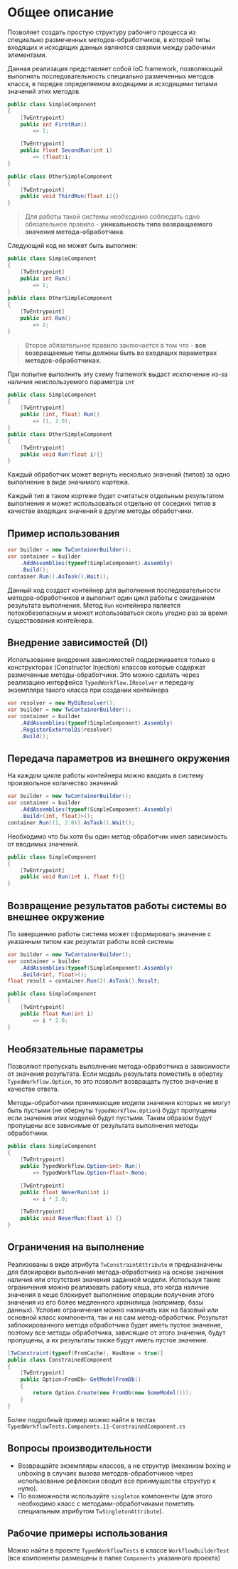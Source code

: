 ﻿# Общее описание
Позволяет создать простую структуру рабочего процесса из специально размеченных методов-обработчиков, в которой типы входящих и исходящих данных являются связями между рабочими элементами.

Данная реализация представляет собой IoC framework, позволяющий выполнять последовательность специально размеченных методов класса, в порядке определяемом входящими и исходящими типами значений этих методов.
```C#
public class SimpleComponent
{
    [TwEntrypoint]
    public int FirstRun()
        => 1;

    [TwEntrypoint]
    public float SecondRun(int i)
        => (float)i;
}

public class OtherSimpleComponent
{
    [TwEntrypoint]
    public void ThirdRun(float i){}
}

```
> Для работы такой системы необходимо соблюдать одно обязательное правило - **уникальность типа возвращаемого значения метода-обработчика**.

Следующий код не может быть выполнен:
```C#
public class SimpleComponent
{
    [TwEntrypoint]
    public int Run()
        => 1;
}
public class OtherSimpleComponent
{
    [TwEntrypoint]
    public int Run()
        => 2;
}
```
> Второе обязательное правило заключается в том что - **все возвращаемые типы должны быть во входящих параметрах методов-обработчиках**.

При попытке выполнить эту схему framework выдаст исключение из-за наличия неиспользуемого параметра `int`
```C#
public class SimpleComponent
{
    [TwEntrypoint]
    public (int, float) Run()
        => (1, 2.0);
}
public class OtherSimpleComponent
{
    [TwEntrypoint]
    public void Run(float i){}
}

```
Каждый обработчик может вернуть несколько значений (типов) за одно выполнение в виде значимого кортежа.

Каждый тип в таком кортеже будет считаться отдельным результатом выполнения и может использоваться отдельно от соседних типов в качестве входящих значений в другие методы обработчики.

## Пример использования

```C#
var builder = new TwContainerBuilder();
var container = builder
    .AddAssemblies(typeof(SimpleComponent).Assembly)
    .Build();
container.Run().AsTask().Wait();
```
Данный код создаст контейнер для выполнения последовательности методов-обработчиков и выполнит один цикл работы с ожиданием результата выполнения.
Метод `Run` контейнера является потокобезопасным и может использоваться сколь угодно раз за время существования контейнера.

## Внедрение зависимостей (DI)
Использование внедрения зависимостей поддерживается только в конструкторах (Constructor Injection) классов которые содержат размеченные методы-обработчики.
Это можно сделать через реализацию интерфейса `TypedWorkflow.IResolver` и передачу экземпляра такого класса при создании контейнера
```C#
var resolver = new MyDiResolver();
var builder = new TwContainerBuilder();
var container = builder
    .AddAssemblies(typeof(SimpleComponent).Assembly)
    .RegisterExternalDi(resolver)
    .Build();
```

## Передача параметров из внешнего окружения
На каждом цикле работы контейнера можно вводить в систему произвольное количество значений
```C#
var builder = new TwContainerBuilder();
var container = builder
    .AddAssemblies(typeof(SimpleComponent).Assembly)
    .Build<(int, float)>();
container.Run((1, 2.0)).AsTask().Wait();
```
Необходимо что бы хотя бы один метод-обработчик имел зависимость от вводимых значений.
```C#
public class SimpleComponent
{
    [TwEntrypoint]
    public void Run(int i, float f){}
}
```

## Возвращение результатов работы системы во внешнее окружение
По завершению работы система может сформировать значение с указанным типом как результат работы всей системы
```C#
var builder = new TwContainerBuilder();
var container = builder
    .AddAssemblies(typeof(SimpleComponent).Assembly)
    .Build<int, float>();
float result = container.Run(2).AsTask().Result;
```
```C#
public class SimpleComponent
{
    [TwEntrypoint]
    public float Run(int i)
        => i * 2.0;
}
```

## Необязательные параметры
Позволяют пропускать выполнение метода-обработчика в зависимости от значения результата.
Если модель результата поместить в обертку `TypedWorkflow.Option`, то это позволит возвращать пустое значение в качестве ответа.

Методы-обработчики принимающие модели значения которых не могут быть пустыми (не обернуты `TypedWorkflow.Option`) будут пропущены если значения этих моделей будут пустыми.
Таким образом будут пропущены все зависимые от результата выполнения методы обработчики.

```C#
public class SimpleComponent
{
    [TwEntrypoint]
    public TypedWorkflow.Option<int> Run()
        => TypedWorkflow.Option<float>.None;

    [TwEntrypoint]
    public float NeverRun(int i)
        => i * 2.0;

    [TwEntrypoint]
    public void NeverRun(float i) {}
}
```

## Ограничения на выполнение
Реализованы в виде атрибута `TwConstraintAttribute` и предназначены для блокировки выполнения метода-обработчика на основе значения наличия или отсутствия значения заданной модели.
Используя такие ограничения можно реализовать работу кеша, это когда наличие значения в кеше блокирует выполнение операции получения этого значения из его более медленного хранилища (например, базы данных).
Условие ограничения можно назначать как на базовый или основной класс компонента, так и на сам метод-обработчик.
Результат заблокированного метода обработчика будет иметь пустое значение, поэтому все методы обработчика, зависящие от этого значения, будут пропущены, а их результаты также будут иметь пустое значение.
```C#
[TwConstraint(typeof(FromCache), HasNone = true)]
public class ConstrainedComponent
{
    [TwEntrypoint]
    public Option<FromDb> GetModelFromDb()
    {
        return Option.Create(new FromDb(new SomeModel()));
    }
}
```
Более подробный пример можно найти в тестах `TypedWorkflowTests.Components.11-ConstrainedComponent.cs`


## Вопросы производительности
* Возвращайте экземпляры классов, а не структур (механизм boxing и unboxing в случаях вызова методов-обработчиков через использование рефлексии сводит все преимущества структур к нулю).
* По возможности используйте `singlеton` компоненты (для этого необходимо класс с методами-обработчиками пометить специальным атрибутом `TwSingletonAttribute`).

## Рабочие примеры использования
Можно найти в проекте `TypedWorkflowTests` в классе `WorkflowBuilderTest` (все компоненты размещены в папке `Components` указанного проекта)
